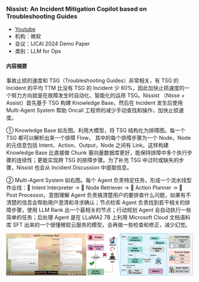 ### Nissist: An Incident Mitigation Copilot based on Troubleshooting Guides

- [Youtube](https://www.youtube.com/watch?v=FtP3lEEDQSA)
- 机构：微软
- 会议：IJCAI 2024 Demo Paper
- 类别：LLM for Ops

#### 内容摘要

事故止损的速度和 TSG（Troubleshooting Guides）非常相关，有 TSG 的 Incident 的平均 TTM 比没有 TSG 的 Incident 少 60%，因此加快止损速度的一个努力方向就是在故障发生时自动化、智能化的运用 TSG。Nissist （Nisse + Assist）首先基于 TSG 构建 Knowledge Base，然后在 Incident 发生后使用 Multi-Agent System 帮助 Oncall 工程师的减少手动查找和操作，加快止损速度。

① Knowledge Base
如左图。利用大模型，将 TSG 结构化为排障图。每一个 TSG 都可以解析出来一个排障 Flow， 其中的每个排障步骤为一个 Node，Node 的元信息包括 Intent、Action、Output，Node 之间有 Link。这样构建 Knowledge Base 比直接做 Chunk 塞向量数据库更好，能保持排障中多个执行步骤的连续性；更能实现跨 TSG 的排障步骤。为了补充 TSG 中过时或缺失的步骤，Nissist 也会从 Incident Discussion 中提取信息。

② Multi-Agent System 
如右图。每个 Agent 负责特定任务，形成一个流水线型作业线：🤖 Intent Interpreter -> 🤖 Node Retriever -> 🤖 Action Planner -> 🤖 Post Processor。意图理解 Agent 负责搞清楚用户的要排查什么问题，如果有不清楚的信息会帮助用户澄清和寻求确认；节点检索 Agent 负责找到若干相关的排障步骤，使用 LLM Rank 出一个最相关的节点；行动规划 Agent 会自动执行一些简单的任务；后处理 Agent 是在 LLaMA2 7B 上利用 Microsoft Cloud 文档语料库 SFT 出来的一个很懂微软云服务的模型，会再做一些检查和修正，减少幻觉。

<img src="./_resources/007_001.jpeg" style="zoom:50%;" />